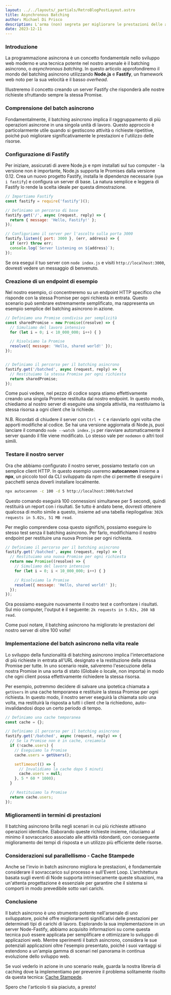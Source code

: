 ```yaml
---
layout: ../../layouts/_partials/RetroBlogPostLayout.astro
title: Asynchronous Batching
author: Michael Di Prisco
description: L'arma (non) segreta per migliorare le prestazioni delle applicazioni web
date: 2023-12-11
---
```


### Introduzione

La programmazione asincrona è un concetto fondamentale nello sviluppo web moderno e una tecnica potente nel nostro arsenale è il batching asincrono, o _asynchronous batching_. In questo articolo approfondiremo il mondo del batching asincrono utilizzando **Node.js** e **Fastify**, un framework web noto per la sua velocità e il basso _overhead_.

Illustreremo il concetto creando un server Fastify che risponderà alle nostre richieste sfruttando sempre la stessa Promise.

### Comprensione del batch asincrono

Fondamentalmente, il batching asincrono implica il raggruppamento di più operazioni asincrone in una singola unità di lavoro. Questo approccio è particolarmente utile quando si gestiscono attività o richieste ripetitive, poiché può migliorare significativamente le prestazioni e l'utilizzo delle risorse.

### Configurazione di Fastify

Per iniziare, assicurati di avere Node.js e npm installati sul tuo computer - la versione non è importante, Node.js supporta le Promises dalla versione 0.12. Crea un nuovo progetto Fastify, installa le dipendenze necessarie (`npm i fastify`) e configura un server di base. La natura semplice e leggera di Fastify lo rende la scelta ideale per questa dimostrazione.


```js
// Importiamo Fastify
const fastify = require('fastify')();

// Definiamo un percorso di base
fastify.get('/', async (request, reply) => {
  return { message: 'Hello, Fastify!' };
});

// Configuriamo il server per l'ascolto sulla porta 3000
fastify.listen({ port: 3000 }, (err, address) => {
  if (err) throw err;
  console.log(`Server listening on ${address}`);
});
```

Se ora esegui il tuo server con `node index.js` e visiti `http://localhost:3000`, dovresti vedere un messaggio di benvenuto.

### Creazione di un endpoint di esempio

Nel nostro esempio, ci concentreremo su un endpoint HTTP specifico che risponde con la stessa Promise per ogni richiesta in entrata. Questo scenario può sembrare estremamente semplificato, ma rappresenta un esempio semplice del batching asincrono in azione.

```js
// Definiamo una Promise condivisa per semplicità
const sharedPromise = new Promise((resolve) => {
  // Simuliamo del lavoro intensivo
  for (let i = 0; i < 10_000_000; i++) { }

  // Risolviamo la Promise
  resolve({ message: 'Hello, shared world!' });
});


// Definiamo il percorso per il batching asincrono
fastify.get('/batched', async (request, reply) => {
  // Restituiamo la stessa Promise per ogni richiesta
  return sharedPromise;
});
```

Come puoi vedere, nel pezzo di codice sopra stiamo effettivamente creando una singola Promise restituita dal nostro endpoint. In questo modo, chiediamo al nostro server di eseguire una singola attività, ma restituiamo la stessa risorsa a ogni client che la richiede.

N.B. Ricordati di chiudere il server con `Ctrl + C` e riavviarlo ogni volta che apporti modifiche al codice. Se hai una versione aggiornata di Node.js, puoi lanciare il comando `node --watch index.js` per riavviare automaticamente il server quando il file viene modificato. Lo stesso vale per `nodemon` o altri tool simili.

### Testare il nostro server

Ora che abbiamo configurato il nostro server, possiamo testarlo con un semplice client HTTP. In questo esempio useremo **autocannon** insieme a **npx**, un piccolo tool da CLI sviluppato da npm che ci permette di eseguire i pacchetti senza doverli installare localmente.

```bash
npx autocannon -c 100 -d 5 http://localhost:3000/batched
```

Questo comando eseguirà 100 connessioni simultanee per 5 secondi, quindi restituirà un report con i risultati. Se tutto è andato bene, dovresti ottenere qualcosa di molto simile a questo, insieme ad una tabella riepilogativa: `302k requests in 5.02s, 51 MB read`.

Per meglio comprendere cosa questo significhi, possiamo eseguire lo stesso test senza il batching asincrono. Per farlo, modifichiamo il nostro endpoint per restituire una nuova Promise per ogni richiesta.

```js
// Definiamo il percorso per il batching asincrono
fastify.get('/batched', async (request, reply) => {
  // Restituiamo una nuova Promise per ogni richiesta
  return new Promise((resolve) => {
    // Simuliamo del lavoro intensivo
    for (let i = 0; i < 10_000_000; i++) { }

    // Risolviamo la Promise
    resolve({ message: 'Hello, shared world!' });
  });
});
```

Ora possiamo eseguire nuovamente il nostro test e confrontare i risultati. Sul mio computer, l'output è il seguente: `2k requests in 5.02s, 260 kB read`. 

Come puoi notare, il batching asincrono ha migliorato le prestazioni del nostro server di oltre 100 volte!

### Implementazione del batch asincrono nella vita reale

Lo sviluppo della funzionalità di batching asincrono implica l'intercettazione di più richieste in entrata all'URL designato e la restituzione della stessa Promise per tutte. In uno scenario reale, salveremo l'esecuzione della nostra Promise in una sorta di stato (Globale o locale, non importa) in modo che ogni client possa effettivamente richiedere la stessa risorsa.

Per esempio, potremmo decidere di salvare una ipotetica chiamata a `getUsers` in una cache temporanea e restituire la stessa Promise per ogni richiesta. In questo modo, il nostro server eseguirà la chiamata solo una volta, ma restituirà la risposta a tutti i client che la richiedono, auto-invalidandosi dopo un certo periodo di tempo.

```js
// Definiamo una cache temporanea
const cache = {};

// Definiamo il percorso per il batching asincrono
fastify.get('/batched', async (request, reply) => {
  // Se la Promise non è in cache, creiamola
  if (!cache.users) {
    // Eseguiamo la Promise
    cache.users = getUsers();

    setTimeout(() => {
      // Invalidiamo la cache dopo 5 minuti
      cache.users = null;
    }, 5 * 60 * 1000);
  }

  // Restituiamo la Promise
  return cache.users;
});
```


### Miglioramenti in termini di prestazioni

Il batching asincrono brilla negli scenari in cui più richieste attivano operazioni identiche. Elaborando queste richieste insieme, riduciamo al minimo il sovraccarico associato alle attività ridondanti, con conseguente miglioramento dei tempi di risposta e un utilizzo più efficiente delle risorse.

### Considerazioni sul parallellismo - Cache Stampede

Anche se l'invio in batch asincrono migliora le prestazioni, è fondamentale considerare il sovraccarico sul processo e sull'Event Loop. L'architettura basata sugli eventi di Node supporta intrinsecamente queste situazioni, ma un'attenta progettazione è essenziale per garantire che il sistema si comporti in modo prevedibile sotto vari carichi.

### Conclusione

Il batch asincrono è uno strumento potente nell'arsenale di uno sviluppatore, poiché offre miglioramenti significativi delle prestazioni per determinati tipi di carichi di lavoro. Esplorando la sua implementazione in un server Node-Fastify, abbiamo acquisito informazioni su come questa tecnica può essere applicata per semplificare e ottimizzare lo sviluppo di applicazioni web. Mentre sperimenti il batch asincrono, considera le sue potenziali applicazioni oltre l'esempio presentato, poiché i suoi vantaggi si estendono a un'ampia gamma di scenari nel panorama in continua evoluzione dello sviluppo web.

Se vuoi vederlo in azione in uno scenario reale, guarda la nostra libreria di caching dove la implementiamo per prevenire il problema solitamente risolto da questa tecnica: [Cache Stampede](https://github.com/JointlyTech/cache-candidate/#cache-stampede).

Spero che l'articolo ti sia piaciuto, a presto!
